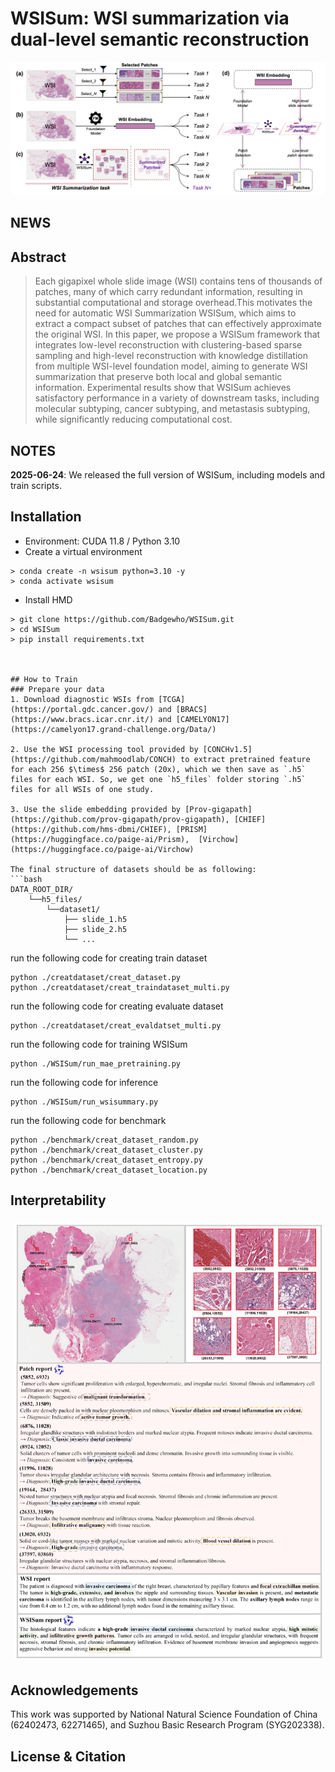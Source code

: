 # WSISum: WSI summarization via dual-level semantic reconstruction




![](./fig/p12.jpg)
## NEWS


## Abstract

> Each gigapixel whole slide image (WSI) contains tens of thousands of patches, many of which carry redundant information, resulting in substantial computational and storage overhead.This motivates the need for automatic WSI Summarization WSISum, which aims to extract a compact subset of patches that can effectively approximate the original WSI. In this paper, we propose a WSISum framework that integrates low-level reconstruction with clustering-based sparse sampling and high-level reconstruction with knowledge distillation from multiple WSI-level foundation model, aiming to generate WSI summarization that preserve both local and global semantic information. Experimental results show that WSISum achieves satisfactory performance in a variety of downstream tasks, including molecular subtyping, cancer subtyping, and metastasis subtyping, while significantly reducing computational cost.

## NOTES

**2025-06-24**: We released the full version of WSISum, including models and train scripts.

## Installation
* Environment: CUDA 11.8 / Python 3.10
* Create a virtual environment
```shell
> conda create -n wsisum python=3.10 -y
> conda activate wsisum
```

* Install HMD
```shell
> git clone https://github.com/Badgewho/WSISum.git
> cd WSISum
> pip install requirements.txt



## How to Train
### Prepare your data
1. Download diagnostic WSIs from [TCGA](https://portal.gdc.cancer.gov/) and [BRACS](https://www.bracs.icar.cnr.it/) and [CAMELYON17](https://camelyon17.grand-challenge.org/Data/)

2. Use the WSI processing tool provided by [CONCHv1.5](https://github.com/mahmoodlab/CONCH) to extract pretrained feature for each 256 $\times$ 256 patch (20x), which we then save as `.h5` files for each WSI. So, we get one `h5_files` folder storing `.h5` files for all WSIs of one study.

3. Use the slide embedding provided by [Prov-gigapath](https://github.com/prov-gigapath/prov-gigapath), [CHIEF](https://github.com/hms-dbmi/CHIEF), [PRISM](https://huggingface.co/paige-ai/Prism),  [Virchow](https://huggingface.co/paige-ai/Virchow)

The final structure of datasets should be as following:
```bash
DATA_ROOT_DIR/
    └──h5_files/
        └──dataset1/
            ├── slide_1.h5
            ├── slide_2.h5
            └── ...

```


run the following code for creating train dataset

```shell
python ./creatdataset/creat_dataset.py
python ./creatdataset/creat_traindataset_multi.py
```
run the following code for creating evaluate dataset

```shell
python ./creatdataset/creat_evaldatset_multi.py
```
run the following code for training WSISum 

```shell
python ./WSISum/run_mae_pretraining.py
```

run the following code for inference 

```shell
python ./WSISum/run_wsisummary.py
```

run the following code for benchmark 

```shell
python ./benchmark/creat_dataset_random.py
python ./benchmark/creat_dataset_cluster.py
python ./benchmark/creat_dataset_entropy.py
python ./benchmark/creat_dataset_location.py
```


## Interpretability

<div style="display: flex; justify-content: space-between;">
  <div style="flex: 1; margin: 5px;">
    <img src="./fig/lizi2.png" alt="Image 1" style="width: 100%;">
  </div>

</div>

## Acknowledgements
This work was supported by National Natural Science Foundation of China (62402473, 62271465), and Suzhou Basic Research Program (SYG202338).


## License & Citation 
<!-- If you find our work useful in your research, please consider citing our paper at:

```text

``` -->
